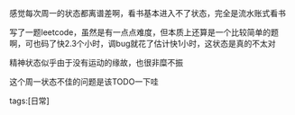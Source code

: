 感觉每次周一的状态都离谱差啊，看书基本进入不了状态，完全是流水账式看书

写了一题leetcode，虽然是有一点点难度，但本质上还算是一个比较简单的题啊，可也码了快2.3个小时，调bug就花了估计快1小时，这状态是真的不太对

精神状态似乎由于没有运动的缘故，也很非糜不振

这个周一状态不佳的问题是该TODO一下哇

tags:[日常]